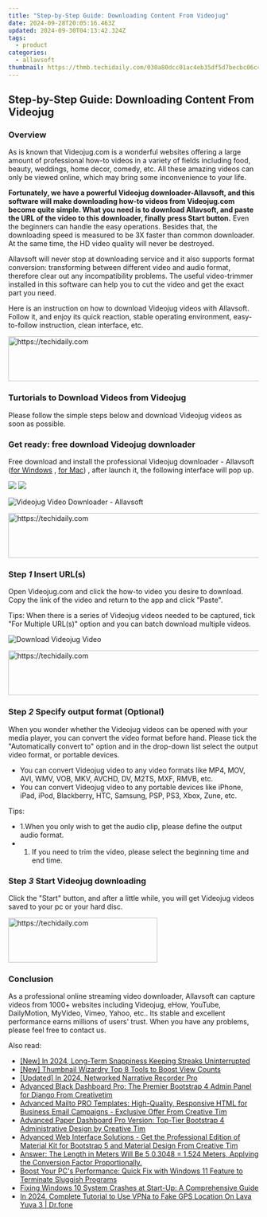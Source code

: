 ```yaml
---
title: "Step-by-Step Guide: Downloading Content From Videojug"
date: 2024-09-28T20:05:16.463Z
updated: 2024-09-30T04:13:42.324Z
tags:
  - product
categories:
  - allavsoft
thumbnail: https://thmb.techidaily.com/030a80dcc01ac4eb35df5d7becbc06c4dd790eaec3e87ce12f12836d8ba534a0.jpg
---
```


## Step-by-Step Guide: Downloading Content From Videojug

### Overview

As is known that Videojug.com is a wonderful websites offering a large amount of professional how-to videos in a variety of fields including food, beauty, weddings, home decor, comedy, etc. All these amazing videos can only be viewed online, which may bring some inconvenience to your life.

**Fortunately, we have a powerful Videojug downloader-Allavsoft, and this software will make downloading how-to videos from Videojug.com become quite simple. What you need is to download Allavsoft, and paste the URL of the video to this downloader, finally press Start button.** Even the beginners can handle the easy operations. Besides that, the downloading speed is measured to be 3X faster than common downloader. At the same time, the HD video quality will never be destroyed.

Allavsoft will never stop at downloading service and it also supports format conversion: transforming between different video and audio format, therefore clear out any incompatibility problems. The useful video-trimmer installed in this software can help you to cut the video and get the exact part you need.

Here is an instruction on how to download Videojug videos with Allavsoft. Follow it, and enjoy its quick reaction, stable operating environment, easy-to-follow instruction, clean interface, etc.

<!-- affiliate ads begin -->
<a href="https://appsumo.8odi.net/c/5597632/2037346/7443" target="_top" id="2037346">
  <img src="//a.impactradius-go.com/display-ad/7443-2037346" border="0" alt="https://techidaily.com" width="728" height="90"/>
</a>
<img height="0" width="0" src="https://appsumo.8odi.net/i/5597632/2037346/7443" style="position:absolute;visibility:hidden;" border="0" />
<!-- affiliate ads end -->

### Turtorials to Download Videos from Videojug

Please follow the simple steps below and download Videojug videos as soon as possible.

### Get ready: free download Videojug downloader

Free download and install the professional Videojug downloader - Allavsoft ([for Windows](https://tools.techidaily.com/allavsoft/products/) , [for Mac](https://tools.techidaily.com/allavsoft/products/)) , after launch it, the following interface will pop up.

[![](https://www.allavsoft.com/how-to/../images/how-to/free-download-win.jpg)](https://tools.techidaily.com/allavsoft/products/) [![](https://www.allavsoft.com/how-to/../images/how-to/free-download-mac.jpg)](https://tools.techidaily.com/allavsoft/products/)

![Videojug Video Downloader - Allavsoft](https://www.allavsoft.com/how-to/../images/allavsoft/screen-shot-600.jpg)

<!-- affiliate ads begin -->
<a href="https://zebaoaffiliateprogram.pxf.io/c/5597632/2137973/21526" target="_top" id="2137973">
  <img src="//a.impactradius-go.com/display-ad/21526-2137973" border="0" alt="https://techidaily.com" width="728" height="90"/>
</a>
<img height="0" width="0" src="https://zebaoaffiliateprogram.pxf.io/i/5597632/2137973/21526" style="position:absolute;visibility:hidden;" border="0" />
<!-- affiliate ads end -->

### Step _1_ Insert URL(s)

Open Videojug.com and click the how-to video you desire to download. Copy the link of the video and return to the app and click "Paste".

Tips: When there is a series of Videojug videos needed to be captured, tick "For Multiple URL(s)" option and you can batch download multiple videos.

![Download Videojug Video](https://www.allavsoft.com/how-to/../images/how-to/download-Tenplay-video/download-tenplay-video.jpg)

<!-- affiliate ads begin -->
<a href="https://dhgate.sjv.io/c/5597632/1186864/12108" target="_top" id="1186864">
  <img src="//a.impactradius-go.com/display-ad/12108-1186864" border="0" alt="https://techidaily.com" width="728" height="90"/>
</a>
<img height="0" width="0" src="https://dhgate.sjv.io/i/5597632/1186864/12108" style="position:absolute;visibility:hidden;" border="0" />
<!-- affiliate ads end -->

### Step _2_ Specify output format (Optional)

When you wonder whether the Videojug videos can be opened with your media player, you can convert the video format before hand. Please tick the "Automatically convert to" option and in the drop-down list select the output video format, or portable devices.

* You can convert Videojug video to any video formats like MP4, MOV, AVI, WMV, VOB, MKV, AVCHD, DV, M2TS, MXF, RMVB, etc.
* You can convert Videojug video to any portable devices like iPhone, iPad, iPod, Blackberry, HTC, Samsung, PSP, PS3, Xbox, Zune, etc.

Tips:

* 1.When you only wish to get the audio clip, please define the output audio format.
* 1. If you need to trim the video, please select the beginning time and end time.

### Step _3_ Start Videojug downloading

Click the "Start" button, and after a little while, you will get Videojug videos saved to your pc or your hard disc.

<!-- affiliate ads begin -->
<a href="https://aligracehair.sjv.io/c/5597632/2036467/19272" target="_top" id="2036467">
  <img src="//a.impactradius-go.com/display-ad/19272-2036467" border="0" alt="https://techidaily.com" width="300" height="90"/>
</a>
<img height="0" width="0" src="https://aligracehair.sjv.io/i/5597632/2036467/19272" style="position:absolute;visibility:hidden;" border="0" />
<!-- affiliate ads end -->

### Conclusion

As a professional online streaming video downloader, Allavsoft can capture videos from 1000+ websites including Videojug, eHow, YouTube, DailyMotion, MyVideo, Vimeo, Yahoo, etc.. Its stable and excellent performance earns millions of users' trust. When you have any problems, please feel free to contact us.

<ins class="adsbygoogle"
     style="display:block"
     data-ad-format="autorelaxed"
     data-ad-client="ca-pub-7571918770474297"
     data-ad-slot="1223367746"></ins>

<ins class="adsbygoogle"
     style="display:block"
     data-ad-client="ca-pub-7571918770474297"
     data-ad-slot="8358498916"
     data-ad-format="auto"
     data-full-width-responsive="true"></ins>

<span class="atpl-alsoreadstyle">Also read:</span>
<div><ul>
<li><a href="https://snapchat-videos.techidaily.com/new-in-2024-long-term-snappiness-keeping-streaks-uninterrupted/"><u>[New] In 2024, Long-Term Snappiness Keeping Streaks Uninterrupted</u></a></li>
<li><a href="https://youtube-blog.techidaily.com/humbnail-wizardry-top-8-tools-to-boost-view-counts/"><u>[New] Thumbnail Wizardry Top 8 Tools to Boost View Counts</u></a></li>
<li><a href="https://facebook-videos.techidaily.com/updated-in-2024-networked-narrative-recorder-pro/"><u>[Updated] In 2024, Networked Narrative Recorder Pro</u></a></li>
<li><a href="https://fox-useful.techidaily.com/advanced-black-dashboard-pro-the-premier-bootstrap-4-admin-panel-for-django-from-creativetim/"><u>Advanced Black Dashboard Pro: The Premier Bootstrap 4 Admin Panel for Django From Creativetim</u></a></li>
<li><a href="https://fox-useful.techidaily.com/advanced-mailto-pro-templates-high-quality-responsive-html-for-business-email-campaigns-exclusive-offer-from-creative-tim/"><u>Advanced Mailto PRO Templates: High-Quality, Responsive HTML for Business Email Campaigns - Exclusive Offer From Creative Tim</u></a></li>
<li><a href="https://fox-useful.techidaily.com/advanced-paper-dashboard-pro-version-top-tier-bootstrap-4-administrative-design-by-creative-tim/"><u>Advanced Paper Dashboard Pro Version: Top-Tier Bootstrap 4 Administrative Design by Creative Tim</u></a></li>
<li><a href="https://fox-useful.techidaily.com/advanced-web-interface-solutions-get-the-professional-edition-of-material-kit-for-bootstrap-5-and-material-design-from-creative-tim/"><u>Advanced Web Interface Solutions - Get the Professional Edition of Material Kit for Bootstrap 5 and Material Design From Creative Tim</u></a></li>
<li><a href="https://fox-useful.techidaily.com/answer-the-length-in-meters-will-be-5-03048-1524-meters-applying-the-conversion-factor-proportionally/"><u>Answer: The Length in Meters Will Be 5 0.3048 = 1.524 Meters, Applying the Conversion Factor Proportionally.</u></a></li>
<li><a href="https://win-deluxe.techidaily.com/boost-your-pcs-performance-quick-fix-with-windows-11-feature-to-terminate-sluggish-programs/"><u>Boost Your PC's Performance: Quick Fix with Windows 11 Feature to Terminate Sluggish Programs</u></a></li>
<li><a href="https://win-howtos.techidaily.com/fixing-windows-10-system-crashes-at-start-up-a-comprehensive-guide/"><u>Fixing Windows 10 System Crashes at Start-Up: A Comprehensive Guide</u></a></li>
<li><a href="https://review-topics.techidaily.com/in-2024-complete-tutorial-to-use-vpna-to-fake-gps-location-on-lava-yuva-3-drfone-by-drfone-virtual-android/"><u>In 2024, Complete Tutorial to Use VPNa to Fake GPS Location On Lava Yuva 3 | Dr.fone</u></a></li>
</ul></div>

